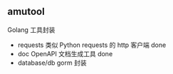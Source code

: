 ## amutool

Golang 工具封装
- requests 类似 Python requests 的 http 客户端 done
- doc OpenAPI 文档生成工具 done
- database/db gorm 封装